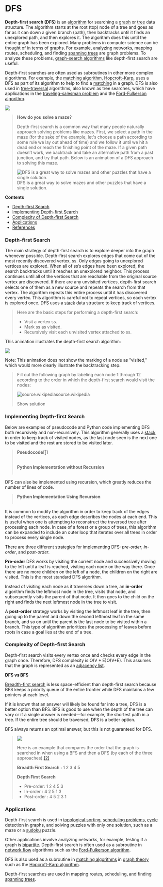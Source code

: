 # DFS

**Depth-first search \(DFS\)** is an [algorithm](https://brilliant.org/wiki/algorithm/) for searching a [graph](https://brilliant.org/wiki/depth-first-search-dfs/%28https://brilliant.org/wiki/graphs/%29) or [tree](https://brilliant.org/wiki/trees-basic/) data structure. The algorithm starts at the root \(top\) node of a tree and goes as far as it can down a given branch \(path\), then backtracks until it finds an unexplored path, and then explores it. The algorithm does this until the entire graph has been explored. Many problems in computer science can be thought of in terms of graphs. For example, analyzing networks, mapping routes, scheduling, and finding [spanning trees](https://brilliant.org/wiki/spanning-trees/) are graph problems. To analyze these problems, [graph-search algorithms](https://brilliant.org/wiki/graph-search-algorithm/) like depth-first search are useful.

Depth-first searches are often used as subroutines in other more complex algorithms. For example, the [matching algorithm](https://brilliant.org/wiki/matching-algorithms/), [Hopcroft–Karp](https://brilliant.org/wiki/hopcroft-karp/), uses a DFS as part of its algorithm to help to find a [matching](https://brilliant.org/wiki/matching/) in a graph. DFS is also used in [tree-traversal](https://brilliant.org/wiki/traversals/) algorithms, also known as tree searches, which have applications in the [traveling-salesman problem](https://brilliant.org/wiki/travelling-salesman-problem/) and the [Ford-Fulkerson algorithm](https://brilliant.org/wiki/ford-fulkerson-algorithm/).

![](https://ds055uzetaobb.cloudfront.net/brioche/uploads/RcIWVldE2B-1.png?width=1200)

> **How do you solve a maze?**
>
> Depth-first search is a common way that many people naturally approach solving problems like mazes. First, we select a path in the maze \(for the sake of the example, let's choose a path according to some rule we lay out ahead of time\) and we follow it until we hit a dead end or reach the finishing point of the maze. If a given path doesn’t work, we backtrack and take an alternative path from a past junction, and try that path. Below is an animation of a DFS approach to solving this maze.
>
> ![DFS is a great way to solve mazes and other puzzles that have a single solution.](https://d18l82el6cdm1i.cloudfront.net/uploads/mf7THWHAbL-mazegif.gif)DFS is a great way to solve mazes and other puzzles that have a single solution.

**Contents**

* [Depth-first Search](https://brilliant.org/wiki/depth-first-search-dfs/#depth-first-search)
* [Implementing Depth-first Search](https://brilliant.org/wiki/depth-first-search-dfs/#implementing-depth-first-search)
* [Complexity of Depth-first Search](https://brilliant.org/wiki/depth-first-search-dfs/#complexity-of-depth-first-search)
* [Applications](https://brilliant.org/wiki/depth-first-search-dfs/#applications)
* [References](https://brilliant.org/wiki/depth-first-search-dfs/#references)

### Depth-first Search

The main strategy of depth-first search is to explore deeper into the graph whenever possible. Depth-first search explores edges that come out of the most recently discovered vertex, ss. Only edges going to unexplored vertices are explored. When all of ss’s edges have been explored, the search backtracks until it reaches an unexplored neighbor. This process continues until all of the vertices that are reachable from the original source vertex are discovered. If there are any unvisited vertices, depth-ﬁrst search selects one of them as a new source and repeats the search from that vertex. The algorithm repeats this entire process until it has discovered every vertex. This algorithm is careful not to repeat vertices, so each vertex is explored once. DFS uses a [stack](https://brilliant.org/wiki/stacks/) data structure to keep track of vertices.

> Here are the basic steps for performing a depth-first search:
>
> * Visit a vertex ss.
> * Mark ss as visited.
> * Recursively visit each unvisited vertex attached to ss.

This animation illustrates the depth-first search algorithm:

![](https://upload.wikimedia.org/wikipedia/commons/7/7f/Depth-First-Search.gif)

Note: This animation does not show the marking of a node as "visited," which would more clearly illustrate the backtracking step.

> Fill out the following graph by labeling each node 1 through 12 according to the order in which the depth-first search would visit the nodes:
>
> ![source:wikipedia](https://ds055uzetaobb.cloudfront.net/brioche/uploads/7pQYGWtfpI-blankgraph.png?width=1200)source:wikipedia
>
> Show solution

### Implementing Depth-first Search

Below are examples of pseudocode and Python code implementing DFS both recursively and non-recursively. This algorithm generally uses a [stack](https://brilliant.org/wiki/stacks/) in order to keep track of visited nodes, as the last node seen is the next one to be visited and the rest are stored to be visited later.

> **Pseudocode**[\[1\]](https://brilliant.org/wiki/depth-first-search-dfs/#citation-1)
>
> |  |  |
> | :--- | :--- |
>
>
> **Python Implementation without Recursion**
>
> |  |  |
> | :--- | :--- |

DFS can also be implemented using recursion, which greatly reduces the number of lines of code.

> **Python Implementation Using Recursion**
>
> |  |  |
> | :--- | :--- |

It is common to modify the algorithm in order to keep track of the edges instead of the vertices, as each edge describes the nodes at each end. This is useful when one is attempting to reconstruct the traversed tree after processing each node. In case of a forest or a group of trees, this algorithm can be expanded to include an outer loop that iterates over all trees in order to process every single node.

There are three different strategies for implementing DFS: _pre-order_, _in-order_, and _post-order_.

**Pre-order** DFS works by visiting the current node and successively moving to the left until a leaf is reached, visiting each node on the way there. Once there are no more children on the left of a node, the children on the right are visited. This is the most standard DFS algorithm.

Instead of visiting each node as it traverses down a tree, an **in-order** algorithm finds the leftmost node in the tree, visits that node, and subsequently visits the parent of that node. It then goes to the child on the right and finds the next leftmost node in the tree to visit.

A **post-order** strategy works by visiting the leftmost leaf in the tree, then going up to the parent and down the second leftmost leaf in the same branch, and so on until the parent is the last node to be visited within a branch. This type of algorithm prioritizes the processing of leaves before roots in case a goal lies at the end of a tree.

### Complexity of Depth-first Search

Depth-first search visits every vertex once and checks every edge in the graph once. Therefore, DFS complexity is O\(V + E\)O\(V+E\). This assumes that the graph is represented as an [adjacency list](https://brilliant.org/wiki/graphs-intermediate/).

**DFS vs BFS**

[Breadth-first search](https://brilliant.org/wiki/breadth-first-search-bfs/) is less space-efficient than depth-first search because BFS keeps a priority queue of the entire frontier while DFS maintains a few pointers at each level.

If it is known that an answer will likely be found far into a tree, DFS is a better option than BFS. BFS is good to use when the depth of the tree can vary or if a single answer is needed—for example, the shortest path in a tree. If the entire tree should be traversed, DFS is a better option.

BFS always returns an optimal answer, but this is not guaranteed for DFS.

> ![](https://ds055uzetaobb.cloudfront.net/brioche/uploads/YVBRdBvFp3-screen-shot-2016-07-20-at-13837-pm.png?width=1200)
>
> Here is an example that compares the order that the graph is searched in when using a BFS and then a DFS \(by each of the three approaches\).[\[2\]](https://brilliant.org/wiki/depth-first-search-dfs/#citation-2)
>
> **Breadth First Search** : 1 2 3 4 5
>
> **Depth First Search**
>
> * Pre-order: 1 2 4 5 3
> * In-order : 4 2 5 1 3
> * Post-order : 4 5 2 3 1

### Applications

Depth-first search is used in [topological sorting](https://brilliant.org/wiki/topological-sort/), [scheduling problems](https://brilliant.org/wiki/scheduling-problems/?wiki_title=scheduling%20problems), [cycle](https://brilliant.org/wiki/cylce/) detection in graphs, and solving puzzles with only one solution, such as a maze or a [sudoku](https://brilliant.org/wiki/sudoku/) puzzle.

Other applications involve analyzing networks, for example, testing if a graph is [bipartite](https://brilliant.org/wiki/bipartite-graph/?wiki_title=Bipartite%20graphs). Depth-first search is often used as a subroutine in [network flow](https://brilliant.org/wiki/flow-network/) algorithms such as the [Ford-Fulkerson algorithm](https://brilliant.org/wiki/ford-fulkerson-algorithm/).

DFS is also used as a subroutine in [matching algorithms](https://brilliant.org/wiki/matching-algorithms/) in [graph theory](https://brilliant.org/wiki/graph-theory/) such as the [Hopcroft–Karp algorithm](https://brilliant.org/wiki/hopcroft-karp/).

Depth-first searches are used in mapping routes, scheduling, and finding [spanning trees](https://brilliant.org/wiki/spanning-trees/).

